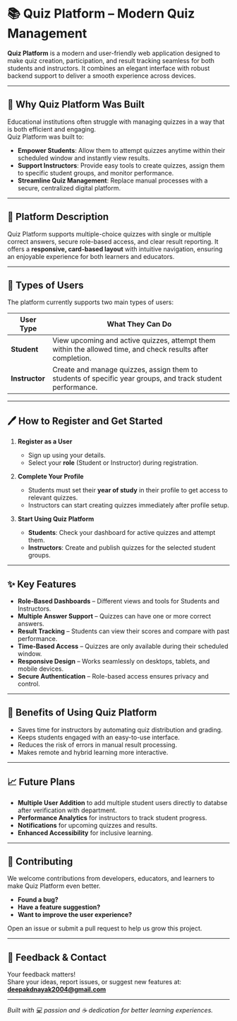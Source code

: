 # 📚 Quiz Platform – Modern Quiz Management

**Quiz Platform** is a modern and user-friendly web application designed to make quiz creation, participation, and result tracking seamless for both students and instructors. It combines an elegant interface with robust backend support to deliver a smooth experience across devices.  

---

## 🎯 Why Quiz Platform Was Built

Educational institutions often struggle with managing quizzes in a way that is both efficient and engaging.  
Quiz Platform was built to:  

- **Empower Students**: Allow them to attempt quizzes anytime within their scheduled window and instantly view results.  
- **Support Instructors**: Provide easy tools to create quizzes, assign them to specific student groups, and monitor performance.  
- **Streamline Quiz Management**: Replace manual processes with a secure, centralized digital platform.  

---

## 📝 Platform Description

Quiz Platform supports multiple-choice quizzes with single or multiple correct answers, secure role-based access, and clear result reporting. It offers a **responsive, card-based layout** with intuitive navigation, ensuring an enjoyable experience for both learners and educators.  

---

## 👥 Types of Users

The platform currently supports two main types of users:  

| User Type | What They Can Do |
|-----------|------------------|
| **Student** | View upcoming and active quizzes, attempt them within the allowed time, and check results after completion. |
| **Instructor** | Create and manage quizzes, assign them to students of specific year groups, and track student performance. |

---

## 🖊️ How to Register and Get Started

1. **Register as a User**  
   - Sign up using your details.  
   - Select your **role** (Student or Instructor) during registration.  

2. **Complete Your Profile**  
   - Students must set their **year of study** in their profile to get access to relevant quizzes.  
   - Instructors can start creating quizzes immediately after profile setup.  

3. **Start Using Quiz Platform**  
   - **Students**: Check your dashboard for active quizzes and attempt them.  
   - **Instructors**: Create and publish quizzes for the selected student groups.  

---

## ✨ Key Features

- **Role-Based Dashboards** – Different views and tools for Students and Instructors.  
- **Multiple Answer Support** – Quizzes can have one or more correct answers.  
- **Result Tracking** – Students can view their scores and compare with past performance.  
- **Time-Based Access** – Quizzes are only available during their scheduled window.  
- **Responsive Design** – Works seamlessly on desktops, tablets, and mobile devices.  
- **Secure Authentication** – Role-based access ensures privacy and control.  

---

## 🚀 Benefits of Using Quiz Platform

- Saves time for instructors by automating quiz distribution and grading.  
- Keeps students engaged with an easy-to-use interface.  
- Reduces the risk of errors in manual result processing.  
- Makes remote and hybrid learning more interactive.  

---

## 📈 Future Plans

- **Multiple User Addition** to add multiple student users directly to databse after verification with department.
- **Performance Analytics** for instructors to track student progress.  
- **Notifications** for upcoming quizzes and results.  
- **Enhanced Accessibility** for inclusive learning.  

---

## 🤝 Contributing

We welcome contributions from developers, educators, and learners to make Quiz Platform even better.  

- **Found a bug?**  
- **Have a feature suggestion?**  
- **Want to improve the user experience?**  

Open an issue or submit a pull request to help us grow this project.  

---

## 📧 Feedback & Contact

Your feedback matters!  
Share your ideas, report issues, or suggest new features at: **deepakdnayak2004@gmail.com**  

---

*Built with 💻 passion and ☕ dedication for better learning experiences.*  
